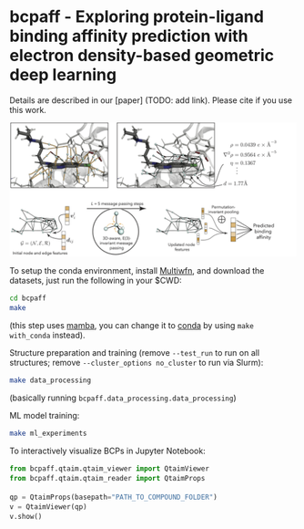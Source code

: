 # bcpaff - Exploring protein-ligand binding affinity prediction with electron density-based geometric deep learning

Details are described in our [paper] (TODO: add link). Please cite if you use this work.

![](img.png)

To setup the conda environment, install [Multiwfn](http://sobereva.com/multiwfn/), and download the datasets, just run the following in your $CWD: 
```bash
cd bcpaff
make
```
(this step uses [mamba](https://github.com/mamba-org/mamba), you can change it to [conda](https://docs.conda.io/en/latest/) by using `make with_conda` instead).

Structure preparation and training (remove `--test_run` to run on all structures; remove `--cluster_options no_cluster` to run via Slurm): 
```bash
make data_processing
```
(basically running `bcpaff.data_processing.data_processing`)

ML model training: 
```bash 
make ml_experiments
```

To interactively visualize BCPs in Jupyter Notebook: 
```python
from bcpaff.qtaim.qtaim_viewer import QtaimViewer 
from bcpaff.qtaim.qtaim_reader import QtaimProps 

qp = QtaimProps(basepath="PATH_TO_COMPOUND_FOLDER")
v = QtaimViewer(qp)
v.show()
```
